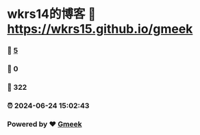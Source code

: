 # wkrs14的博客 :link: https://wkrs15.github.io/gmeek 
### :page_facing_up: [5](https://wkrs15.github.io/gmeek/tag.html) 
### :speech_balloon: 0 
### :hibiscus: 322 
### :alarm_clock: 2024-06-24 15:02:43 
### Powered by :heart: [Gmeek](https://github.com/Meekdai/Gmeek)
